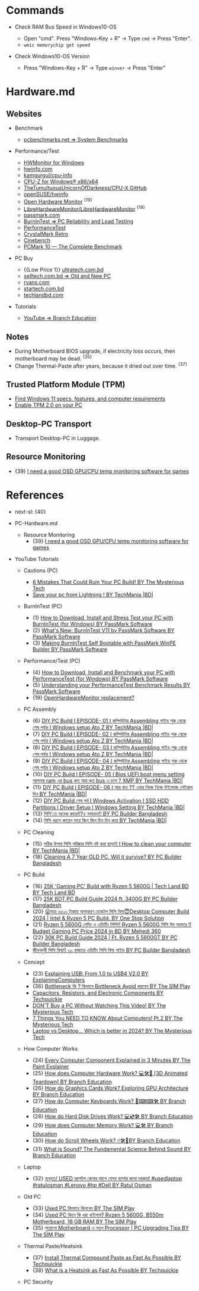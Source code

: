 # Commands

* Check RAM Bus Speed in Windows10-OS
  * Open "cmd". Press "Windows-Key + R" -> Type `cmd` -> Press "Enter".
  * `wmic memorychip get speed`

* Check Windows10-OS Version
  * Press "Windows-Key + R" -> Type `winver` -> Press "Enter"

# Hardware.md

## Websites

* Benchmark
  * [pcbenchmarks.net => System Benchmarks](https://www.pcbenchmarks.net/)

* Performance/Test
  * [HWMonitor for Windows](https://www.cpuid.com/softwares/hwmonitor.html)
  * [hwinfo.com](https://www.hwinfo.com/)
  * [kamgurgul/cpu-info](https://github.com/kamgurgul/cpu-info)
  * [CPU-Z for Windows® x86/x64](https://www.cpuid.com/softwares/cpu-z.html)
  * [TheTumultuousUnicornOfDarkness/CPU-X GitHub](https://github.com/TheTumultuousUnicornOfDarkness/CPU-X)
  * [openSUSE/hwinfo](https://github.com/openSUSE/hwinfo)
  * [Open Hardware Monitor](https://openhardwaremonitor.org/) <sup>{19}</sup>
  * [LibreHardwareMonitor/LibreHardwareMonitor](https://github.com/LibreHardwareMonitor/LibreHardwareMonitor) <sup>{19}</sup>
  * [passmark.com](https://www.passmark.com/)
  * [BurnInTest => PC Reliability and Load Testing](https://www.passmark.com/products/burnintest/index.php)
  * [PerformanceTest](https://www.passmark.com/products/performancetest/index.php)
  * [CrystalMark Retro](https://crystalmark.info/en/software/crystalmarkretro/)
  * [Cinebench](https://www.maxon.net/en/cinebench)
  * [PCMark 10 — The Complete Benchmark](https://benchmarks.ul.com/pcmark10)

* PC Buy
  * {{Low Price 1}} [ultratech.com.bd](https://www.ultratech.com.bd/)
  * [selltech.com.bd => Old and New PC](https://selltech.com.bd/)
  * [ryans.com](https://www.ryans.com/)
  * [startech.com.bd](https://www.startech.com.bd/)
  * [techlandbd.com](https://www.techlandbd.com/)

* Tutorials
  * [YouTube => Branch Education](https://www.youtube.com/@BranchEducation/videos)

## Notes

* During Motherboard BIOS upgrade, if electricity loss occurs, then motherboard may be dead. <sup>{35}</sup>
* Change Thermal-Paste after years, because it dried out over time. <sup>{37}</sup>

## Trusted Platform Module (TPM)

* [Find Windows 11 specs, features, and computer requirements](https://www.microsoft.com/en-us/windows/windows-11-specifications)
* [Enable TPM 2.0 on your PC](https://support.microsoft.com/en-us/windows/enable-tpm-2-0-on-your-pc-1fd5a332-360d-4f46-a1e7-ae6b0c90645c)

## Desktop-PC Transport

* Transport Desktop-PC in Luggage.

## Resource Monitoring

* {39} [I need a good OSD GPU/CPU temp monitoring software for games](https://www.reddit.com/r/pcgamingtechsupport/comments/i8c3f7/i_need_a_good_osd_gpucpu_temp_monitoring_software/)

# References

* next-sl: {40}

* PC-Hardware.md

  * Resource Monitoring
    * {39} [I need a good OSD GPU/CPU temp monitoring software for games](https://www.reddit.com/r/pcgamingtechsupport/comments/i8c3f7/i_need_a_good_osd_gpucpu_temp_monitoring_software/)

* YouTube Tutorials
  
  * Cautions (PC)
    * [6 Mistakes That Could Ruin Your PC Build! BY The Mysterious Tech](https://www.youtube.com/watch?v=GR9UgR3-VtY)
    * [Save your pc from Lightning ! BY TechMania |BD|](https://www.youtube.com/watch?v=JubA4DCjArY)

  * BurnInTest (PC)
    * {1} [How to Download, Install and Stress Test your PC with BurnInTest (for Windows) BY PassMark Software](https://www.youtube.com/watch?v=J-Yv0Y4kLvA)
    * {2} [What's New: BurnInTest V11 by PassMark Software BY PassMark Software](https://www.youtube.com/watch?v=1bc987U8ENI)
    * {3} [Making BurnInTest Self Bootable with PassMark WinPE Builder BY PassMark Software](https://www.youtube.com/watch?v=ZSuQfgfkZqc)

  * Performance/Test (PC)
    * {4} [How to Download, Install and Benchmark your PC with PerformanceTest (for Windows) BY PassMark Software](https://www.youtube.com/watch?v=z4_INks-vlM)
    * {5} [Understanding your PerformanceTest Benchmark Results BY PassMark Software](https://www.youtube.com/watch?v=HaB7on8b6jY)
    * {19} [OpenHardwareMonitor replacement?](https://www.reddit.com/r/buildapc/comments/enzh2a/openhardwaremonitor_replacement/)

  * PC Assembly
    * {6} [DIY PC Build I EPISODE- 01 I কম্পিউটার Assembling গাইড শুরু থেকে শেষ পর্যন্ত I Windows setup Ato Z BY TechMania |BD|](https://www.youtube.com/watch?v=PfiQb8pca10)
    * {7} [DIY PC Build I EPISODE- 02 I কম্পিউটার Assembling গাইড শুরু থেকে শেষ পর্যন্ত I Windows setup Ato Z BY TechMania |BD|](https://www.youtube.com/watch?v=9WLjJWtA27s)
    * {8} [DIY PC Build I EPISODE- 03 I কম্পিউটার Assembling গাইড শুরু থেকে শেষ পর্যন্ত I Windows setup Ato Z BY TechMania |BD|](https://www.youtube.com/watch?v=5TwzXdBIPDY)
    * {9} [DIY PC Build I EPISODE- 04 I কম্পিউটার Assembling গাইড শুরু থেকে শেষ পর্যন্ত I Windows setup Ato Z BY TechMania |BD|](https://www.youtube.com/watch?v=zLIzyP6MMBA)
    * {10} [DIY PC Build I EPISODE- 05 I Bios UEFI boot menu setting আপনার ram এর bus কত আর কত bus এ চলে ? XMP BY TechMania |BD|](https://www.youtube.com/watch?v=RHcxFzqEYSg)
    * {11} [DIY PC Build I EPISODE- 06 I আর কত ?? এবার নিজে নিজে উইন্ডোজ সেটআপ দিন BY TechMania |BD|](https://www.youtube.com/watch?v=B9M4t8ujeis)
    * {12} [DIY PC Build শেষ পর্ব I Windows Activation I SSD HDD Partitions I Driver Setup I Windows Setting BY TechMania |BD|](https://www.youtube.com/watch?v=8nm4KT86ilI)
    * {13} [পিসি'তে অনেক কারেন্ট?💀 সমাধান!! BY PC Builder Bangladesh](https://www.youtube.com/watch?v=T_r6Ok64bVM)
    * {14} [পিসি ধরলে কারেন মারে জিন জিন চিন চিন করে BY TechMania |BD|](https://www.youtube.com/watch?v=JPQiiKvrzKM)
    
  * PC Cleaning
    * {15} [সঠিক উপায় পিসি পরিষ্কার পিসি নষ্ট করা ছাড়াই I How to clean your computer BY TechMania |BD|](https://www.youtube.com/watch?v=rVOH06pTFK8)
    * {18} [Cleaning A 7 Year OLD PC, Will it survive? BY PC Builder Bangladesh](https://www.youtube.com/watch?v=vuDVLL98VGo)

  * PC Build
    * {16} [25K 'Gaming PC' Build with Ryzen 5 5600G | Tech Land BD BY Tech Land BD](https://www.youtube.com/watch?v=PpDiq_sbfD0)
    * {17} [25K BDT PC Build Guide 2024 ft. 3400G BY PC Builder Bangladesh](https://www.youtube.com/watch?v=2Q5Z6Z-5bQI)
    * {20} [😮মাত্র ৬৫০০ টাকায় অসাধারণ ডেস্কটপ পিসি বিল্ড😇Desktop Computer Build 2024 | Intel & Ryzen 5 PC Build. BY One Stop Solution](https://www.youtube.com/watch?v=4po92vuAoj0)
    * {21} [Ryzen 5 5600G গেমিং ও এডিটিং পিসি!! Ryzen 5 5600G পিসি ঈদ অফারে !! Budget Gaming PC Price 2024 in BD BY Mehedi 360](https://www.youtube.com/watch?v=bcluydueK4o)
    * {22} [30K PC Build Guide 2024 | Ft. Ryzen 5 5600GT BY PC Builder Bangladesh](https://www.youtube.com/watch?v=qAr_xoQRvmA)
    * [জীবনমুখী পিসি বিল্ড!! ৩০ হাজারে এডিটিং পিসি বিল্ড গাইড BY PC Builder Bangladesh](https://www.youtube.com/watch?v=EfXj6pJ4n7o)

  * Concept
    * {23} [Explaining USB: From 1.0 to USB4 V2.0 BY ExplainingComputers](https://www.youtube.com/watch?v=PctX3kcTj5U)
    * {36} [Bottleneck কি ? কিভাবে Bottleneck Avoid করবেন BY The SIM Play](https://www.youtube.com/watch?v=kyW_f0_wtNk)
    * [Capacitors, Resistors, and Electronic Components BY Techquickie](https://www.youtube.com/watch?v=OEL5laB3hfU)
    * [DON'T Buy a PC Without Watching This Video! BY The Mysterious Tech](https://www.youtube.com/watch?v=bjvM3DJENbA)
    * [7 Things You NEED TO KNOW About Computers! Pt.2 BY The Mysterious Tech](https://www.youtube.com/watch?v=1Ec7xF5ODhE)
    * [Laptop vs Desktop... Which is better in 2024? BY The Mysterious Tech](https://www.youtube.com/watch?v=zqh9XrE71rI)

  * How Computer Works
    * {24} [Every Computer Component Explained in 3 Minutes BY The Paint Explainer](https://www.youtube.com/watch?v=OdziYWEkDIM)
    * {25} [How does Computer Hardware Work? 💻🛠🔬 [3D Animated Teardown] BY Branch Education](https://www.youtube.com/watch?v=d86ws7mQYIg)
    * {26} [How do Graphics Cards Work? Exploring GPU Architecture BY Branch Education](https://www.youtube.com/watch?v=h9Z4oGN89MU)
    * {27} [How do Computer Keyboards Work? 🤔⌨⌨🛠 BY Branch Education](https://www.youtube.com/watch?v=h-NM1xSSzHQ)
    * {28} [How do Hard Disk Drives Work? 💻💿🛠 BY Branch Education](https://www.youtube.com/watch?v=wtdnatmVdIg)
    * {29} [How does Computer Memory Work? 💻🛠 BY Branch Education](https://www.youtube.com/watch?v=7J7X7aZvMXQ)
    * {30} [How do Scroll Wheels Work? 🖱🛠🔬BY Branch Education](https://www.youtube.com/watch?v=-HVKm5fIUA8)
    * {31} [What is Sound? The Fundamental Science Behind Sound BY Branch Education](https://www.youtube.com/watch?v=24yESm63tSY)

  * Laptop
    * {32} [ব্যবহৃত/ USED ল্যাপটপ কেনার আগে যেসব ব্যাপার জানা দরকার! #usedlaptop #ratulosman #Lenovo #hp #Dell BY Ratul Osman](https://www.youtube.com/watch?v=GmG4TL7F5ZI)

  * Old PC
    * {33} [Used PC কিভাবে কিনবেন BY The SIM Play](https://www.youtube.com/watch?v=6jgloNXELwo)
    * {34} [Used PC কিনে কি ধরা খাইলাম? Ryzen 5 5600G, B550m Motherboard, 16 GB RAM BY The SIM Play](https://www.youtube.com/watch?v=eX4HlQNuI8M)
    * {35} [পুরোনো Motherboard এ নতুন Processor | PC Upgrading Tips BY The SIM Play](https://www.youtube.com/watch?v=DXvQxMTolGg)

  * Thermal Paste/Heatsink
    * {37} [Install Thermal Compound Paste as Fast As Possible BY Techquickie](https://www.youtube.com/watch?v=Q2p6Hk4IfqI)
    * {38} [What is a Heatsink as Fast As Possible BY Techquickie](https://www.youtube.com/watch?v=tX2VKEesUiE)

  * PC Security
    
